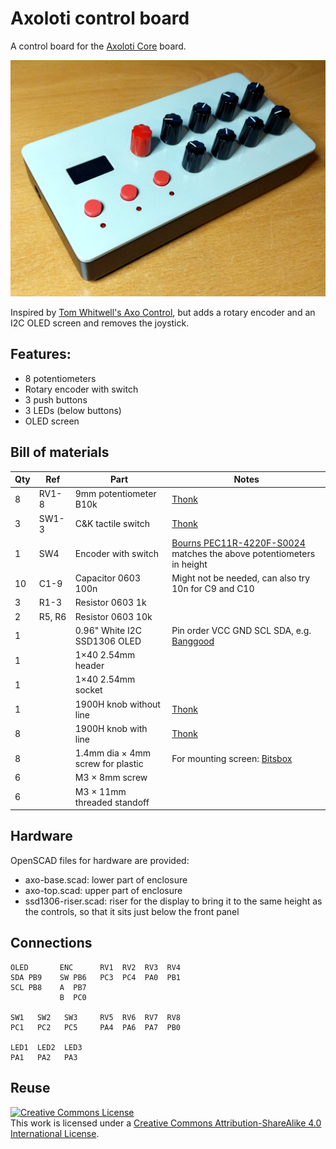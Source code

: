 # Axoloti control board

A control board for the [Axoloti Core](http://www.axoloti.com/) board.

![The finished product](axocontrol.jpg)

Inspired by [Tom Whitwell's Axo
Control](https://github.com/TomWhitwell/Axo-Control), but adds a rotary encoder
and an I2C OLED screen and removes the joystick.

## Features:

- 8 potentiometers
- Rotary encoder with switch
- 3 push buttons
- 3 LEDs (below buttons)
- OLED screen

## Bill of materials

| Qty | Ref | Part | Notes  |
| --- | --- | ---- | ------ |
|   8 | RV1-8 | 9mm potentiometer B10k | [Thonk](https://www.thonk.co.uk/shop/alpha-9mm-pots-dshaft/) |
|   3 | SW1-3 | C&K tactile switch | [Thonk](https://www.thonk.co.uk/shop/radio-music-switch/) |
|   1 | SW4 | Encoder with switch | [Bourns PEC11R-4220F-S0024](https://www.mouser.co.uk/ProductDetail/Bourns/PEC11R-4220F-S0024) matches the above potentiometers in height |
|  10 | C1-9 | Capacitor 0603 100n | Might not be needed, can also try 10n for C9 and C10 |
|   3 | R1-3 | Resistor 0603 1k | |
|   2 | R5, R6 | Resistor 0603 10k | |
|   1 | | 0.96" White I2C SSD1306 OLED | Pin order VCC GND SCL SDA, e.g. [Banggood](https://uk.banggood.com/5Pcs-0_96-Inch-4Pin-White-IIC-I2C-OLED-Display-Module-12864-LED-p-971295.html) |
|   1 | | 1×40 2.54mm header | |
|   1 | | 1×40 2.54mm socket | |
|   1 | | 1900H knob without line | [Thonk](https://www.thonk.co.uk/shop/1900h-d/) |
|   8 | | 1900H knob with line | [Thonk](https://www.thonk.co.uk/shop/1900h-d/) |
|   8 | | 1.4mm dia × 4mm screw for plastic | For mounting screen: [Bitsbox](https://www.bitsboxuk.com/index.php?main_page=product_info&cPath=238_241&products_id=3443) |
|   6 | | M3 × 8mm screw | |
|   6 | | M3 × 11mm threaded standoff | |

## Hardware

OpenSCAD files for hardware are provided:

- axo-base.scad: lower part of enclosure
- axo-top.scad: upper part of enclosure
- ssd1306-riser.scad: riser for the display to bring it to the same height as
  the controls, so that it sits just below the front panel

## Connections

    OLED       ENC      RV1  RV2  RV3  RV4
    SDA PB9    SW PB6   PC3  PC4  PA0  PB1
    SCL PB8    A  PB7
               B  PC0

    SW1   SW2   SW3     RV5  RV6  RV7  RV8
    PC1   PC2   PC5     PA4  PA6  PA7  PB0

    LED1  LED2  LED3
    PA1   PA2   PA3

## Reuse

<a rel="license" href="http://creativecommons.org/licenses/by-sa/4.0/"><img alt="Creative Commons License" style="border-width:0" src="https://i.creativecommons.org/l/by-sa/4.0/88x31.png" /></a><br />This work is licensed under a <a rel="license" href="http://creativecommons.org/licenses/by-sa/4.0/">Creative Commons Attribution-ShareAlike 4.0 International License</a>.
